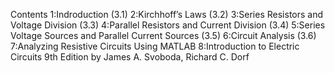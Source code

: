 Contents
1:Indroduction (3.1)
2:Kirchhoff’s Laws (3.2)
3:Series Resistors and Voltage Division (3.3)
4:Parallel Resistors and Current Division (3.4)
5:Series Voltage Sources and Parallel Current Sources (3.5)
6:Circuit Analysis (3.6)
7:Analyzing Resistive Circuits Using MATLAB
8:Introduction to Electric Circuits 9th Edition by James A. Svoboda, Richard C. Dorf